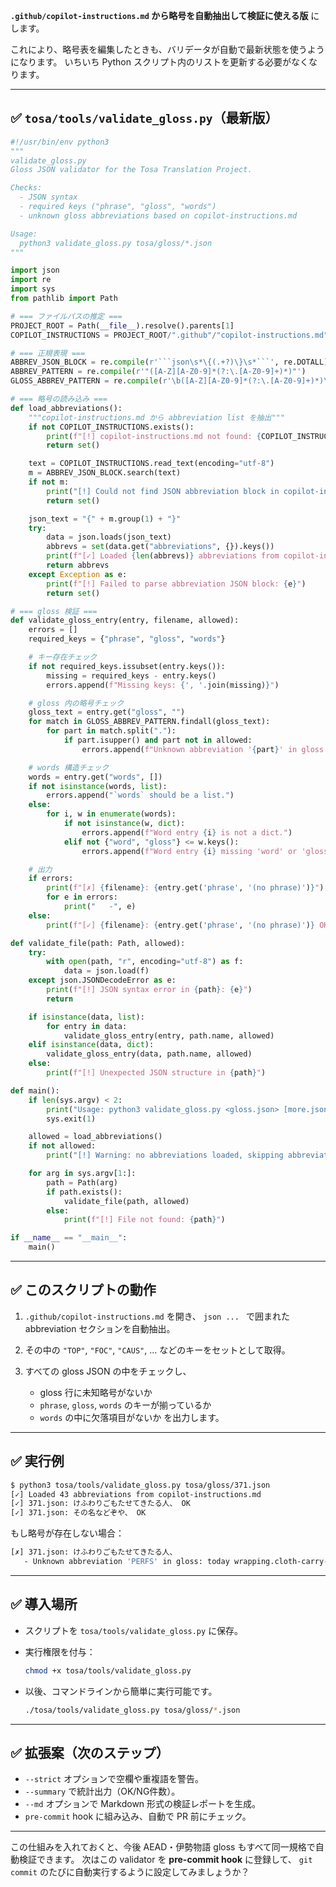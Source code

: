 **`.github/copilot-instructions.md` から略号を自動抽出して検証に使える版** にします。

これにより、略号表を編集したときも、バリデータが自動で最新状態を使うようになります。
いちいち Python スクリプト内のリストを更新する必要がなくなります。

---

## ✅ `tosa/tools/validate_gloss.py`（最新版）

````python
#!/usr/bin/env python3
"""
validate_gloss.py
Gloss JSON validator for the Tosa Translation Project.

Checks:
  - JSON syntax
  - required keys ("phrase", "gloss", "words")
  - unknown gloss abbreviations based on copilot-instructions.md

Usage:
  python3 validate_gloss.py tosa/gloss/*.json
"""

import json
import re
import sys
from pathlib import Path

# === ファイルパスの推定 ===
PROJECT_ROOT = Path(__file__).resolve().parents[1]
COPILOT_INSTRUCTIONS = PROJECT_ROOT/".github"/"copilot-instructions.md"

# === 正規表現 ===
ABBREV_JSON_BLOCK = re.compile(r'```json\s*\{(.+?)\}\s*```', re.DOTALL)
ABBREV_PATTERN = re.compile(r'"([A-Z][A-Z0-9]*(?:\.[A-Z0-9]+)*)"')
GLOSS_ABBREV_PATTERN = re.compile(r'\b([A-Z][A-Z0-9]*(?:\.[A-Z0-9]+)*)\b')

# === 略号の読み込み ===
def load_abbreviations():
    """copilot-instructions.md から abbreviation list を抽出"""
    if not COPILOT_INSTRUCTIONS.exists():
        print(f"[!] copilot-instructions.md not found: {COPILOT_INSTRUCTIONS}")
        return set()

    text = COPILOT_INSTRUCTIONS.read_text(encoding="utf-8")
    m = ABBREV_JSON_BLOCK.search(text)
    if not m:
        print("[!] Could not find JSON abbreviation block in copilot-instructions.md")
        return set()

    json_text = "{" + m.group(1) + "}"
    try:
        data = json.loads(json_text)
        abbrevs = set(data.get("abbreviations", {}).keys())
        print(f"[✓] Loaded {len(abbrevs)} abbreviations from copilot-instructions.md")
        return abbrevs
    except Exception as e:
        print(f"[!] Failed to parse abbreviation JSON block: {e}")
        return set()

# === gloss 検証 ===
def validate_gloss_entry(entry, filename, allowed):
    errors = []
    required_keys = {"phrase", "gloss", "words"}

    # キー存在チェック
    if not required_keys.issubset(entry.keys()):
        missing = required_keys - entry.keys()
        errors.append(f"Missing keys: {', '.join(missing)}")

    # gloss 内の略号チェック
    gloss_text = entry.get("gloss", "")
    for match in GLOSS_ABBREV_PATTERN.findall(gloss_text):
        for part in match.split("."):
            if part.isupper() and part not in allowed:
                errors.append(f"Unknown abbreviation '{part}' in gloss: {gloss_text}")

    # words 構造チェック
    words = entry.get("words", [])
    if not isinstance(words, list):
        errors.append("`words` should be a list.")
    else:
        for i, w in enumerate(words):
            if not isinstance(w, dict):
                errors.append(f"Word entry {i} is not a dict.")
            elif not {"word", "gloss"} <= w.keys():
                errors.append(f"Word entry {i} missing 'word' or 'gloss'.")

    # 出力
    if errors:
        print(f"[✗] {filename}: {entry.get('phrase', '(no phrase)')}")
        for e in errors:
            print("   -", e)
    else:
        print(f"[✓] {filename}: {entry.get('phrase', '(no phrase)')} OK")

def validate_file(path: Path, allowed):
    try:
        with open(path, "r", encoding="utf-8") as f:
            data = json.load(f)
    except json.JSONDecodeError as e:
        print(f"[!] JSON syntax error in {path}: {e}")
        return

    if isinstance(data, list):
        for entry in data:
            validate_gloss_entry(entry, path.name, allowed)
    elif isinstance(data, dict):
        validate_gloss_entry(data, path.name, allowed)
    else:
        print(f"[!] Unexpected JSON structure in {path}")

def main():
    if len(sys.argv) < 2:
        print("Usage: python3 validate_gloss.py <gloss.json> [more.json ...]")
        sys.exit(1)

    allowed = load_abbreviations()
    if not allowed:
        print("[!] Warning: no abbreviations loaded, skipping abbreviation check.")

    for arg in sys.argv[1:]:
        path = Path(arg)
        if path.exists():
            validate_file(path, allowed)
        else:
            print(f"[!] File not found: {path}")

if __name__ == "__main__":
    main()
````

---

## ✅ このスクリプトの動作

1. `.github/copilot-instructions.md` を開き、
   `json ... ` で囲まれた abbreviation セクションを自動抽出。
2. その中の `"TOP"`, `"FOC"`, `"CAUS"`, ... などのキーをセットとして取得。
3. すべての gloss JSON の中をチェックし、

   * gloss 行に未知略号がないか
   * `phrase`, `gloss`, `words` のキーが揃っているか
   * `words` の中に欠落項目がないか
     を出力します。

---

## ✅ 実行例

```bash
$ python3 tosa/tools/validate_gloss.py tosa/gloss/371.json
[✓] Loaded 43 abbreviations from copilot-instructions.md
[✓] 371.json: けふわりごもたせてきたる人、 OK
[✓] 371.json: その名などぞや、 OK
```

もし略号が存在しない場合：

```bash
[✗] 371.json: けふわりごもたせてきたる人、
   - Unknown abbreviation 'PERFS' in gloss: today wrapping.cloth-carry-CAUS.REALIS CONJ come.PERFS.ATTR person
```

---

## ✅ 導入場所

* スクリプトを `tosa/tools/validate_gloss.py` に保存。
* 実行権限を付与：

  ```bash
  chmod +x tosa/tools/validate_gloss.py
  ```
* 以後、コマンドラインから簡単に実行可能です。

  ```bash
  ./tosa/tools/validate_gloss.py tosa/gloss/*.json
  ```

---

## ✅ 拡張案（次のステップ）

* `--strict` オプションで空欄や重複語を警告。
* `--summary` で統計出力（OK/NG件数）。
* `--md` オプションで Markdown 形式の検証レポートを生成。
* `pre-commit` hook に組み込み、自動で PR 前にチェック。

---

この仕組みを入れておくと、今後 AEAD・伊勢物語 gloss もすべて同一規格で自動検証できます。
次はこの validator を **pre-commit hook** に登録して、
`git commit` のたびに自動実行するように設定してみましょうか？

